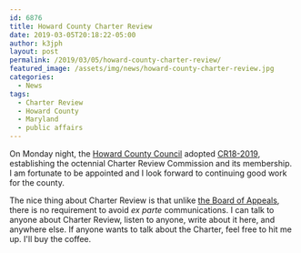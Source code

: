 ```yaml
---
id: 6876
title: Howard County Charter Review
date: 2019-03-05T20:18:22-05:00
author: k3jph
layout: post
permalink: /2019/03/05/howard-county-charter-review/
featured_image: /assets/img/news/howard-county-charter-review.jpg
categories:
  - News
tags:
  - Charter Review
  - Howard County
  - Maryland
  - public affairs
---
```

On Monday night, the [Howard County
Council](https://cc.howardcountymd.gov/) adopted
[CR18-2019](https://apps.howardcountymd.gov/olis/PrintSummary.aspx?LegislationID=3201),
establishing the octennial Charter Review Commission and its
membership. I am fortunate to be appointed and I look forward to
continuing good work for the county.

The nice thing about Charter Review is that unlike [the Board of
Appeals](/service), there is no requirement to avoid _ex parte_ 
communications. I can talk to anyone about Charter Review, listen 
to anyone, write about it here, and anywhere else. If anyone 
wants to talk about the Charter, feel free to hit me up. I'll 
buy the coffee.
